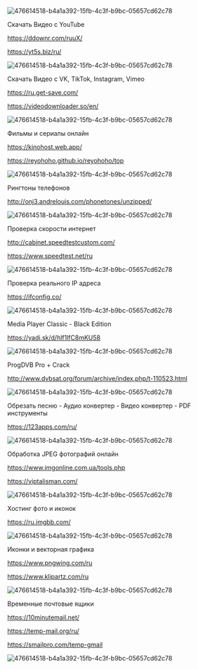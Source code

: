![476614518-b4a1a392-15fb-4c3f-b9bc-05657cd62c78](https://github.com/user-attachments/assets/232863c9-85cf-48b2-a062-070bf469b3ad)

Скачать Видео с YouTube
                  
https://ddownr.com/ruuX/
                  
https://yt5s.biz/ru/

![476614518-b4a1a392-15fb-4c3f-b9bc-05657cd62c78](https://github.com/user-attachments/assets/232863c9-85cf-48b2-a062-070bf469b3ad)
                  
Скачать Видео с VK, TikTok, Instagram, Vimeo 

https://ru.get-save.com/
                  
https://videodownloader.so/en/

![476614518-b4a1a392-15fb-4c3f-b9bc-05657cd62c78](https://github.com/user-attachments/assets/232863c9-85cf-48b2-a062-070bf469b3ad)
                  
Фильмы и сериалы онлайн
                  
https://kinohost.web.app/
                  
https://reyohoho.github.io/reyohoho/top

![476614518-b4a1a392-15fb-4c3f-b9bc-05657cd62c78](https://github.com/user-attachments/assets/232863c9-85cf-48b2-a062-070bf469b3ad)
                  
Рингтоны телефонов
                  
http://onj3.andrelouis.com/phonetones/unzipped/
                  
![476614518-b4a1a392-15fb-4c3f-b9bc-05657cd62c78](https://github.com/user-attachments/assets/232863c9-85cf-48b2-a062-070bf469b3ad)

Проверка скорости интернет
                  
http://cabinet.speedtestcustom.com/
                  
https://www.speedtest.net/ru
                  
![476614518-b4a1a392-15fb-4c3f-b9bc-05657cd62c78](https://github.com/user-attachments/assets/232863c9-85cf-48b2-a062-070bf469b3ad)

Проверка реального IP адреса
                  
https://ifconfig.co/
                  
![476614518-b4a1a392-15fb-4c3f-b9bc-05657cd62c78](https://github.com/user-attachments/assets/232863c9-85cf-48b2-a062-070bf469b3ad)

Media Player Classic - Black Edition
                  
https://yadi.sk/d/hlf1lfC8mKU58
                  
![476614518-b4a1a392-15fb-4c3f-b9bc-05657cd62c78](https://github.com/user-attachments/assets/232863c9-85cf-48b2-a062-070bf469b3ad)

ProgDVB Pro + Crack
                  
http://www.dvbsat.org/forum/archive/index.php/t-110523.html
                  
![476614518-b4a1a392-15fb-4c3f-b9bc-05657cd62c78](https://github.com/user-attachments/assets/232863c9-85cf-48b2-a062-070bf469b3ad)

Обрезать песню - Аудио конвертер - Видео конвертер - PDF инструменты
                  
https://123apps.com/ru/
                  
![476614518-b4a1a392-15fb-4c3f-b9bc-05657cd62c78](https://github.com/user-attachments/assets/232863c9-85cf-48b2-a062-070bf469b3ad)

Обработка JPEG фотографий онлайн
                  
https://www.imgonline.com.ua/tools.php
                  
https://viptalisman.com/
                  
![476614518-b4a1a392-15fb-4c3f-b9bc-05657cd62c78](https://github.com/user-attachments/assets/232863c9-85cf-48b2-a062-070bf469b3ad)

Хостинг фото и иконок
                  
https://ru.imgbb.com/
                  
![476614518-b4a1a392-15fb-4c3f-b9bc-05657cd62c78](https://github.com/user-attachments/assets/232863c9-85cf-48b2-a062-070bf469b3ad)

Иконки и векторная графика
                  
https://www.pngwin﻿g.com/ru
                  
https://www.klipartz.com/ru
                  
![476614518-b4a1a392-15fb-4c3f-b9bc-05657cd62c78](https://github.com/user-attachments/assets/232863c9-85cf-48b2-a062-070bf469b3ad)

Временные почтовые ящики
                  
https://10minutemail.net/
                  
https://temp-mail.org/ru/
                  
https://smailpro.com/temp-gmail

![476614518-b4a1a392-15fb-4c3f-b9bc-05657cd62c78](https://github.com/user-attachments/assets/232863c9-85cf-48b2-a062-070bf469b3ad)
